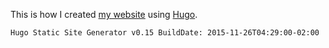 This is how I created [my website](//vhugo.github.io/) using [Hugo](//gohugo.oi/).

`Hugo Static Site Generator v0.15 BuildDate: 2015-11-26T04:29:00-02:00`
